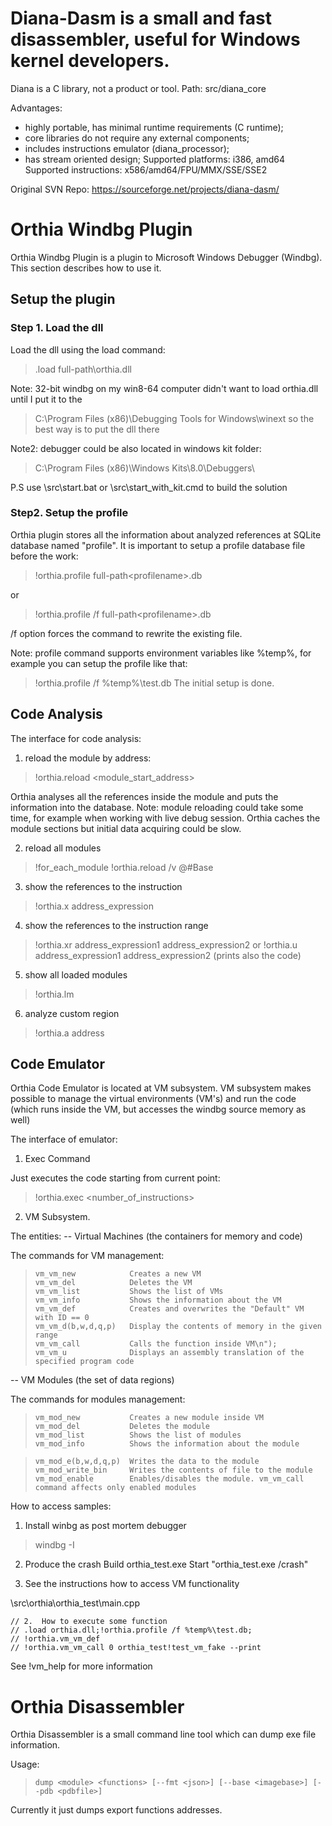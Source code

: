 # Diana-Dasm is a small and fast disassembler, useful for Windows kernel developers.
Diana is a C library, not a product or tool.
Path: src/diana_core 

Advantages:
- highly portable, has minimal runtime requirements (C runtime);
- core libraries do not require any external components;
- includes instructions emulator (diana_processor);
- has stream oriented design;
Supported platforms: i386, amd64
Supported instructions: x586/amd64/FPU/MMX/SSE/SSE2

Original SVN Repo: https://sourceforge.net/projects/diana-dasm/

# Orthia Windbg Plugin
Orthia Windbg Plugin is a plugin to Microsoft Windows Debugger (Windbg).
This section describes how to use it.

## Setup the plugin
### Step 1. Load the dll
Load the dll using the load command:
> .load full-path\orthia.dll

Note: 32-bit windbg on my win8-64 computer didn't want to load orthia.dll until I put it to the 
> C:\Program Files (x86)\Debugging Tools for Windows\winext
so the best way is to put the dll there

Note2: debugger could be also located in windows kit folder:
> C:\Program Files (x86)\Windows Kits\8.0\Debuggers\

P.S use \src\start.bat or \src\start_with_kit.cmd to build the solution

### Step2. Setup the profile 
Orthia plugin stores all the information about analyzed references at SQLite database named "profile". It is important to setup a profile database file before the work:
> !orthia.profile full-path\<profilename>.db

or
> !orthia.profile /f full-path\<profilename>.db

/f option forces the command to rewrite the existing file.

Note: profile command supports environment variables like %temp%, for example you can setup the profile like that:
> !orthia.profile /f %temp%\test.db
The initial setup is done.

## Code Analysis
The interface for code analysis:
1) reload the module by address:
> !orthia.reload <module_start_address>

Orthia analyses all the references inside the module and puts the information into the database. 
Note: module reloading could take some time, for example when working with live debug session. Orthia caches the module sections but initial data acquiring could be slow.

2) reload all modules
> !for_each_module !orthia.reload /v @#Base

3) show the references to the instruction
> !orthia.x address_expression

4) show the references to the instruction range
> !orthia.xr address_expression1 address_expression2
or
> !orthia.u  address_expression1 address_expression2
(prints also the code)

5) show all loaded modules
> !orthia.lm

6) analyze custom region
> !orthia.a address 


## Code Emulator

Orthia Code Emulator is located at VM subsystem. VM subsystem makes possible to manage the virtual environments (VM's) and run the code
(which runs inside the VM, but accesses the windbg source memory as well)

The interface of emulator:
1) Exec Command

Just executes the code starting from current point:

>    !orthia.exec <number_of_instructions>

2) VM Subsystem.

The entities:
-- Virtual Machines (the containers for memory and code)

The commands for VM management:
>     vm_vm_new            Creates a new VM
>     vm_vm_del            Deletes the VM
>     vm_vm_list           Shows the list of VMs
>     vm_vm_info           Shows the information about the VM
>     vm_vm_def            Creates and overwrites the "Default" VM with ID == 0
>     vm_vm_d(b,w,d,q,p)   Display the contents of memory in the given range
>     vm_vm_call           Calls the function inside VM\n");
>     vm_vm_u              Displays an assembly translation of the specified program code

-- VM Modules (the set of data regions)

The commands for modules management:
>     vm_mod_new           Creates a new module inside VM  
>     vm_mod_del           Deletes the module
>     vm_mod_list          Shows the list of modules
>     vm_mod_info          Shows the information about the module
    
>     vm_mod_e(b,w,d,q,p)  Writes the data to the module
>     vm_mod_write_bin     Writes the contents of file to the module
>     vm_mod_enable        Enables/disables the module. vm_vm_call command affects only enabled modules


How to access samples:
1) Install winbg as post mortem debugger
> windbg -I

2) Produce the crash
Build orthia_test.exe
Start "orthia_test.exe /crash"

3) See the instructions how to access VM functionality

\src\orthia\orthia_test\main.cpp

    // 2.  How to execute some function
    // .load orthia.dll;!orthia.profile /f %temp%\test.db; 
    // !orthia.vm_vm_def
    // !orthia.vm_vm_call 0 orthia_test!test_vm_fake --print

    
See !vm_help for more information

# Orthia Disassembler
Orthia Disassembler is a small command line tool which can dump exe file information.

Usage:
>     dump <module> <functions> [--fmt <json>] [--base <imagebase>] [--pdb <pdbfile>]  

Currently it just dumps export functions addresses.
